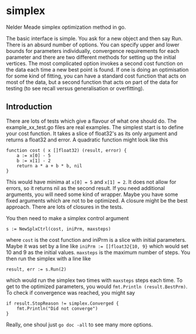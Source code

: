 # simplex
Nelder Meade simplex optimization method in go.

The basic interface is simple. You ask for a new object and then say Run. There is an absurd number of options. You can specify upper and lower bounds for parameters individually, convergence requirements for each parameter and there are two different methods for setting up the initial vertices. The most complicated option invokes a second cost function on the data each time a new best point is found. If one is doing an optimisation for some kind of fitting, you can have a standard cost function that acts on most of the data, but a second function that acts on part of the data for testing (to see recall versus generalisation or overfitting).

## Introduction

There are lots of tests which give a flavour of what one should do. The example_xx_test.go files are real examples. The simplest start is to define your cost function. It takes a slice of float32's as its only argument and returns a float32 and error. A quadratic function might look like this

    function cost ( x []float32) (result, error) {
        a := x[0] - 5
        b := x[1] - 2
        return a * a + b * b, nil
    }

This would have minima at `x[0] = 5` and `x[1] = 2`. It does not allow for errors, so it returns nil as the second result. 
If you need additional arguments, you will need some kind of wrapper. Maybe you have some fixed arguments which are not to be optimized. A closure might be the best approach. There are lots of closures in the tests.

You then need to make a simplex control argument

    s := NewSplxCtrl(cost, iniPrm, maxsteps)

where `cost` is the cost function and iniPrm is a slice with initial parameters. Maybe it was set by a line like `iniPrm := []float32{10, 9}` which would set 10 and 9 as the initial values. `maxsteps` is the maximum number of steps. You then run the simplex with a line like

    result, err := s.Run(2)

which would run the simplex two times with `maxsteps` steps each time. To get to the optimized parameters, you would `fmt.Println (result.BestPrm)`. To check if convergence was reached, you might say

    if result.StopReason != simplex.Converged {
        fmt.Println("Did not converge")
    }

Really, one shoul just `go doc -all` to see many more options.